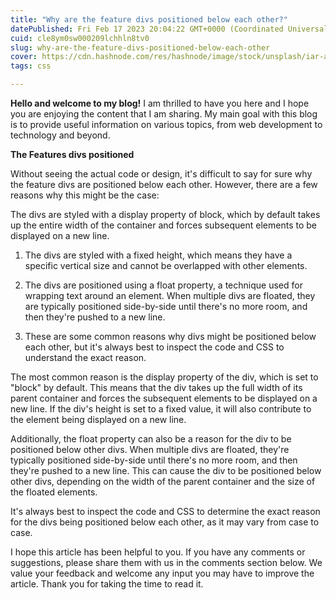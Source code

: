 ```yaml
---
title: "Why are the feature divs positioned below each other?"
datePublished: Fri Feb 17 2023 20:04:22 GMT+0000 (Coordinated Universal Time)
cuid: cle8ym0sw000209lchhln8tv0
slug: why-are-the-feature-divs-positioned-below-each-other
cover: https://cdn.hashnode.com/res/hashnode/image/stock/unsplash/iar-afB0QQw/upload/a942b6211f6d5b2d9bac5fd32a5f8cf8.jpeg
tags: css

---
```


**Hello and welcome to my blog!** I am thrilled to have you here and I hope you are enjoying the content that I am sharing. My main goal with this blog is to provide useful information on various topics, from web development to technology and beyond.

**The Features divs positioned**

Without seeing the actual code or design, it's difficult to say for sure why the feature divs are positioned below each other. However, there are a few reasons why this might be the case:

The divs are styled with a display property of block, which by default takes up the entire width of the container and forces subsequent elements to be displayed on a new line.

1) The divs are styled with a fixed height, which means they have a specific vertical size and cannot be overlapped with other elements.

2) The divs are positioned using a float property, a technique used for wrapping text around an element. When multiple divs are floated, they are typically positioned side-by-side until there's no more room, and then they're pushed to a new line.

3) These are some common reasons why divs might be positioned below each other, but it's always best to inspect the code and CSS to understand the exact reason.

The most common reason is the display property of the div, which is set to "block" by default. This means that the div takes up the full width of its parent container and forces the subsequent elements to be displayed on a new line. If the div's height is set to a fixed value, it will also contribute to the element being displayed on a new line.

Additionally, the float property can also be a reason for the div to be positioned below other divs. When multiple divs are floated, they're typically positioned side-by-side until there's no more room, and then they're pushed to a new line. This can cause the div to be positioned below other divs, depending on the width of the parent container and the size of the floated elements.

It's always best to inspect the code and CSS to determine the exact reason for the divs being positioned below each other, as it may vary from case to case.

I hope this article has been helpful to you. If you have any comments or suggestions, please share them with us in the comments section below. We value your feedback and welcome any input you may have to improve the article. Thank you for taking the time to read it.